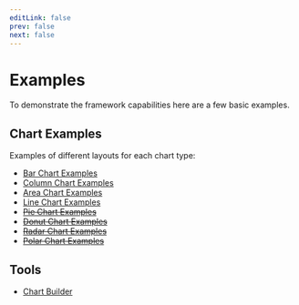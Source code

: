 ```yaml
---
editLink: false
prev: false
next: false
---
```


# Examples

To demonstrate the framework capabilities here are a few basic examples.

## Chart Examples

Examples of different layouts for each chart type:

* [Bar Chart Examples](/examples/bar/)
* [Column Chart Examples](/examples/column/)
* [Area Chart Examples](/examples/area/)
* [Line Chart Examples](/examples/line/)
* ~~[Pie Chart Examples](/examples/pie/)~~
* ~~[Donut Chart Examples](/examples/donut/)~~
* ~~[Radar Chart Examples](/examples/radar/)~~
* ~~[Polar Chart Examples](/examples/polar/)~~

<!--
## Components Examples

* [Legend Examples](/examples/legend/)
-->

## Tools

* [Chart Builder](/examples/chart-builder/)
